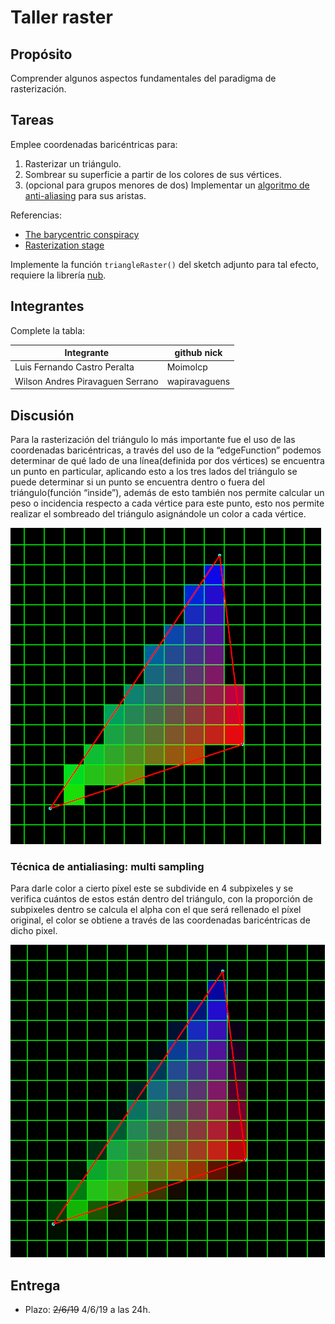 # Taller raster

## Propósito

Comprender algunos aspectos fundamentales del paradigma de rasterización.

## Tareas

Emplee coordenadas baricéntricas para:

1. Rasterizar un triángulo.
2. Sombrear su superficie a partir de los colores de sus vértices.
3. (opcional para grupos menores de dos) Implementar un [algoritmo de anti-aliasing](https://www.scratchapixel.com/lessons/3d-basic-rendering/rasterization-practical-implementation/rasterization-practical-implementation) para sus aristas.

Referencias:

* [The barycentric conspiracy](https://fgiesen.wordpress.com/2013/02/06/the-barycentric-conspirac/)
* [Rasterization stage](https://www.scratchapixel.com/lessons/3d-basic-rendering/rasterization-practical-implementation/rasterization-stage)

Implemente la función ```triangleRaster()``` del sketch adjunto para tal efecto, requiere la librería [nub](https://github.com/nakednous/nub/releases).

## Integrantes

Complete la tabla:

| Integrante                       | github nick   |
|----------------------------------|---------------|
| Luis Fernando Castro Peralta     | Moimolcp      |
| Wilson Andres Piravaguen Serrano | wapiravaguens |

## Discusión

Para la rasterización del triángulo lo más importante fue el uso de las coordenadas baricéntricas, a través del uso de la “edgeFunction” podemos determinar de qué lado de una línea(definida por dos vértices) se encuentra un punto en particular, aplicando esto a los tres lados del triángulo se puede determinar si un punto se encuentra dentro o fuera del triángulo(función “inside”), además de esto también nos permite calcular un peso o incidencia respecto a cada vértice para este punto, esto nos permite realizar el sombreado del triángulo asignándole un color a cada vértice.

![Resultados](raster1.png)


### Técnica de antialiasing: multi sampling

Para darle color a cierto píxel este se subdivide en 4 subpixeles y se verifica cuántos de estos están dentro del triángulo, con la proporción de subpixeles dentro se calcula el alpha con el que será rellenado el píxel original, el color se obtiene a través de las coordenadas baricéntricas de dicho pixel.

![Resultados](raster2.png)

## Entrega

* Plazo: ~~2/6/19~~ 4/6/19 a las 24h.
